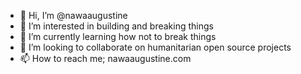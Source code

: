 - 👋 Hi, I’m @nawaaugustine
- 👀 I’m interested in building and breaking things
- 🌱 I’m currently learning how not to break things
- 💞️ I’m looking to collaborate on humanitarian open source projects
- 📫 How to reach me; nawaaugustine.com

<!---
nawaaugustine/nawaaugustine is a ✨ special ✨ repository because its `README.md` (this file) appears on your GitHub profile.
You can click the Preview link to take a look at your changes.
--->

